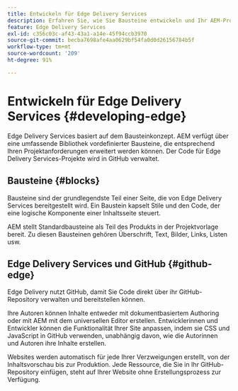 ```yaml
---
title: Entwickeln für Edge Delivery Services
description: Erfahren Sie, wie Sie Bausteine entwickeln und Ihr AEM-Projekt für die Zusammenarbeit mit Edge Delivery Services anpassen können.
feature: Edge Delivery Services
exl-id: c356c03c-af43-43a1-a14e-45f94ccb3970
source-git-commit: becba7698afe4aa0629bf54fa0d0d26156784b5f
workflow-type: tm+mt
source-wordcount: '209'
ht-degree: 91%

---
```


# Entwickeln für Edge Delivery Services {#developing-edge}

Edge Delivery Services basiert auf dem Bausteinkonzept. AEM verfügt über eine umfassende Bibliothek vordefinierter Bausteine, die entsprechend Ihren Projektanforderungen erweitert werden können. Der Code für Edge Delivery Services-Projekte wird in GitHub verwaltet.

## Bausteine {#blocks}

Bausteine sind der grundlegendste Teil einer Seite, die von Edge Delivery Services bereitgestellt wird. Ein Baustein kapselt Stile und den Code, der eine logische Komponente einer Inhaltsseite steuert.

AEM stellt Standardbausteine als Teil des Produkts in der Projektvorlage bereit. Zu diesen Bausteinen gehören Überschrift, Text, Bilder, Links, Listen usw.

<!--Please see the [Build section](/help/edge/developer/block-collection.md) of the Edge Delivery Services documentation for more details on blocks and how to develop for Edge Delivery services.-->

## Edge Delivery Services und GitHub {#github-edge}

Edge Delivery nutzt GitHub, damit Sie Code direkt über ihr GitHub-Repository verwalten und bereitstellen können. 

Ihre Autoren können Inhalte entweder mit dokumentbasiertem Authoring oder mit AEM mit dem universellen Editor erstellen. Entwicklerinnen und Entwickler können die Funktionalität Ihrer Site anpassen, indem sie CSS und JavaScript in GitHub verwenden, unabhängig davon, wie die Autorinnen und Autoren ihre Inhalte erstellen.

Websites werden automatisch für jede Ihrer Verzweigungen erstellt, von der Inhaltsvorschau bis zur Produktion. Jede Ressource, die Sie in Ihr GitHub-Repository einfügen, steht auf Ihrer Website ohne Erstellungsprozess zur Verfügung.

<!--Please see the [Build section](/help/edge/developer/block-collection.md) of the Edge Delivery Services documentation for more details on blocks and how to develop for Edge Delivery services.-->
